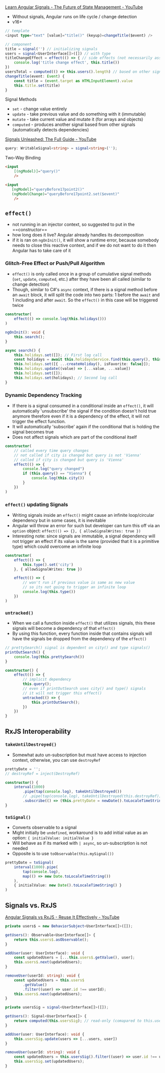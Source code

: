 [Learn Angular Signals - The Future of State Management - YouTube](https://www.youtube.com/watch?v=RLoACfLYwPs)
- Without signals, Angular runs on life cycle / change detection
- v16+

```ts
// template
<input type="text" [value]="title()" (keyup)=changeTitle($event) />

// component
title = signal('') // initializing signals
users = signal<UserInterface[]>([]) // with type
titleChangeEffect = effect(() => { // side effects (not necessarily assigned to a variable but must be initialized in the constructor)
	console.log('title change effect', this.title())
})
usersTotal = computed(() => this.users().length) // based on other signals
changeTitle(event: Event) {
	const title = (event.target as HTMLInputElement).value
	this.title.set(title)
}
```

Signal Methods
- `set` - change value entirely
- `update` - take previous value and do something with it (immutable)
- `mutate` - take current value and mutate it (for arrays and objects)
- `computed` - produces another signal based from other signals (automatically detects dependencies)

[Signals Unleashed: The Full Guide - YouTube](https://www.youtube.com/watch?v=6W6gycuhiN0)
```ts
query: WritableSignal<string> = signal<string>('');
```

Two-Way Binding
```html
<input 
	[(ngModel)]="query()"	   
	/>

<input
   [ngModel]="queryBefore17point2()"
   (ngModelChange)="queryBefore17point2.set($event)"
	/>
```

## `effect()`
- not running in an injector context, so suggested to put in the ==constructor==
- how long does it live? Angular already handles its decomposition
- if it is ran on `ngOnInit()`, it will show a runtime error, because somebody needs to close this reactive context, and if we do not want to do it then Angular has to take care of it

### Glitch-Free Effect or Push/Pull Algorithm
- `effect()` is only called once in a group of cumulative signal methods (`set`, `update`, `computed`, etc.) after they have been all called (similar to change detection)
- Though, similar to C#'s `async` context, if there is a signal method before an `await` block, it will split the code into two parts: 1 before the `await` and 1 including and after `await`. So the `effect()` in this case will be triggered twice
```ts
constructor(
    effect(() => console.log(this.holidays()))
)

ngOnInit(): void {
    this.search();
}

async search() {
    this.holidays.set([]); // First log call
    const holidays = await this.holidaysService.find(this.query(), this.type());
    this.holidays.set([{ ...createHoliday(), isFavorite: false}]);
    this.holidays.update((value) => [...value, ...value])
    this.holidays.set([]);
    this.holidays.set(holidays); // Second log call
}
```

### Dynamic Dependency Tracking
- If there is a signal consumed in a conditional inside an `effect()`, it will automatically 'unsubscribe' the signal if the condition doesn't hold true anymore therefore even if it is a dependency of the effect, it will not trigger the effect function. 
- It will automatically 'subscribe' again if the conditional that is holding the signal becomes true
- Does not affect signals which are part of the conditional itself
```ts
constructor(
	// called every time query changes
	// not called if city is changed but query is not 'Vienna'
	// called if city is changed but query is 'Vienna'
    effect(() => {
	    console.log("query changed")
	    if (this.query() == "Vienna") {
		    console.log(this.city())
	    }
    })
)
```

### `effect()` updating Signals
- Writing signals inside an `effect()` might cause an infinite loop/circular dependency but in some cases, it is inevitable
- Angular will throw an error for such but developer can turn this off via an `option` object: `effect(() => {}, { allowSignalWrites: true })`
- Interesting note: since signals are immutable, a signal dependency will not trigger an effect if its value is the same (provided that it is a primitive type) which could overcome an infinite loop
```ts
constructor(
    effect(() => {
		this.type().set('city')
    }, { allowSignalWrites: true })

    effect(() => {
	    // won't run if previous value is same as new value
	    // so its not going to trigger an infinite loop
	    console.log(this.type())
    })
)
```

### `untracked()`
- When we call a function inside `effect()` that utilizes signals, this these signals will become a dependency of that `effect()`
- By using this function, every function inside that contains signals will have the signals be dropped from the dependency of the `effect()`
```ts
// prettySearch() signal is dependent on city() and type signals()
printOutSearch() {
	console.log(this.prettySearch())
}

constructor() {
	effect(() => {
		// implicit dependency
		this.query();
	    // even if printOutSearch uses city() and type() signals
	    // it will not trigger this effect()
		untracked(() => {
			this.printOutSearch();
		})
	})
}
```

## RxJS Interoperability
### `takeUntilDestroyed()`
- Somewhat auto un-subscription but must have access to injection context, otherwise, you can use `destroyRef`
```ts
prettyDate = '';
// destroyRef = inject(DestroyRef)

constructor() {
	interval(1000)
		.pipe(tap(console.log), takeUntilDestroyed())
		// .pipe(tap(console.log), takeUntilDestroyed(this.destroyRef))
		.subscribe(() => (this.prettyDate = newDate().toLocaleTimeString()))
}
```

### `toSignal()`
- Converts observable to a signal
- Might initially be `undefined`, workaround is to add initial value as an option: `{ initialValue: initialValue }`
- Will behave as if its marked with `| async`, so un-subscription is not needed
- Opposite is to use `toObservable(this.mySignal())`
```ts
prettyDate = toSignal(
	interval(1000).pipe(
		tap(console.log), 
		map(() => new Date.toLocaleTimeString())
	),
	{ initialValue: new Date().toLocaleTimeString() }
)
```

## Signals vs. RxJS
[Angular Signals vs RxJS - Reuse It Effectively - YouTube](https://www.youtube.com/watch?v=Qv6pV-A14gw)

```ts
private users$ = new BehaviorSubject<UserInterface[]>([]);

getUsers(): Observable<UserInterface[]> {
	return this.users$.asObservable();
}

addUser(user: UserInterface): void {
	const updatedUsers = [...this.users$.getValue(), user];
	this.users$.next(updatedUsers);
} 

removeUser(userId: string): void {
	const updatedUsers = this.users$
		.getValue()
		.filter((user) => user.id !== userId);
	this.users$.next(updatedUsers);
}
```

```ts
private usersSig = signal<UserInterface[]>([]);

getUsers(): Signal<UserInterface[]> {
	return computed(this.usersSig); // read-only (comapared to this.usersSig())
}

addUser(user: UserInterface): void {
	this.usersSig.update(users => [...users, user])
} 

removeUser(userId: string): void {
	const updatedUsers = this.usersSig().filter((user) => user.id !== userId);
	this.usersSig.set(updatedUsers);
}
```